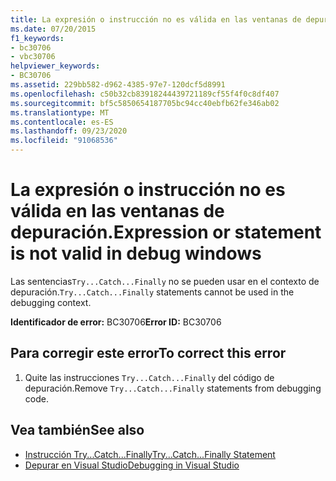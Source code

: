```yaml
---
title: La expresión o instrucción no es válida en las ventanas de depuración.
ms.date: 07/20/2015
f1_keywords:
- bc30706
- vbc30706
helpviewer_keywords:
- BC30706
ms.assetid: 229bb582-d962-4385-97e7-120dcf5d8991
ms.openlocfilehash: c50b32cb83918244439721189cf55f4f0c8df407
ms.sourcegitcommit: bf5c5850654187705bc94cc40ebfb62fe346ab02
ms.translationtype: MT
ms.contentlocale: es-ES
ms.lasthandoff: 09/23/2020
ms.locfileid: "91068536"
---
```

# <a name="expression-or-statement-is-not-valid-in-debug-windows"></a><span data-ttu-id="44964-102">La expresión o instrucción no es válida en las ventanas de depuración.</span><span class="sxs-lookup"><span data-stu-id="44964-102">Expression or statement is not valid in debug windows</span></span>

<span data-ttu-id="44964-103">Las sentencias`Try...Catch...Finally` no se pueden usar en el contexto de depuración.</span><span class="sxs-lookup"><span data-stu-id="44964-103">`Try...Catch...Finally` statements cannot be used in the debugging context.</span></span>  
  
 <span data-ttu-id="44964-104">**Identificador de error:** BC30706</span><span class="sxs-lookup"><span data-stu-id="44964-104">**Error ID:** BC30706</span></span>  
  
## <a name="to-correct-this-error"></a><span data-ttu-id="44964-105">Para corregir este error</span><span class="sxs-lookup"><span data-stu-id="44964-105">To correct this error</span></span>  
  
1. <span data-ttu-id="44964-106">Quite las instrucciones `Try...Catch...Finally` del código de depuración.</span><span class="sxs-lookup"><span data-stu-id="44964-106">Remove `Try...Catch...Finally` statements from debugging code.</span></span>  
  
## <a name="see-also"></a><span data-ttu-id="44964-107">Vea también</span><span class="sxs-lookup"><span data-stu-id="44964-107">See also</span></span>

- [<span data-ttu-id="44964-108">Instrucción Try...Catch...Finally</span><span class="sxs-lookup"><span data-stu-id="44964-108">Try...Catch...Finally Statement</span></span>](../language-reference/statements/try-catch-finally-statement.md)
- [<span data-ttu-id="44964-109">Depurar en Visual Studio</span><span class="sxs-lookup"><span data-stu-id="44964-109">Debugging in Visual Studio</span></span>](/visualstudio/debugger/debugger-feature-tour)
